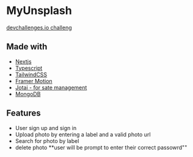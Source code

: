 # MyUnsplash

[devchallenges.io challeng]("https://devchallenges.io")

## Made with

- [Nextjs]("https://nextjs.org")
- [Typescript]("https://www.typescriptlang.org")
- [TailwindCSS](https://tailwindcss.com)
- [Framer Motion]("https://framer.com/motion")
- [Jotai - for sate management]("https://jotai.org")
- [MongoDB]("https://www.mongodb.com")

## Features

- User sign up and sign in
- Upload photo by entering a label and a valid photo url
- Search for photo by label
- delete photo **user will be prompt to enter their correct passowrd""